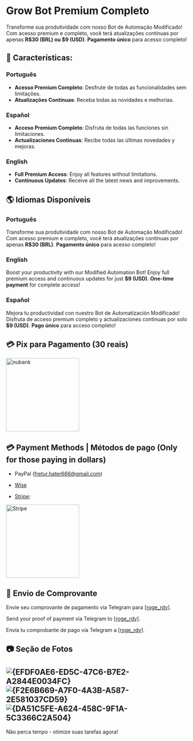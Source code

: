 # Grow Bot Premium Completo

Transforme sua produtividade com nosso Bot de Automação Modificado! Com acesso premium e completo, você terá atualizações contínuas por apenas **R$30 (BRL) ou $9 (USD)**. **Pagamento único** para acesso completo!

## 🚀 Características:

### Português
- **Acesso Premium Completo**: Desfrute de todas as funcionalidades sem limitações.
- **Atualizações Contínuas**: Receba todas as novidades e melhorias.

### Español
- **Acceso Premium Completo**: Disfruta de todas las funciones sin limitaciones.
- **Actualizaciones Continuas**: Recibe todas las últimas novedades y mejoras.

### English
- **Full Premium Access**: Enjoy all features without limitations.
- **Continuous Updates**: Receive all the latest news and improvements.

## 🌎 Idiomas Disponíveis

### Português
Transforme sua produtividade com nosso Bot de Automação Modificado! Com acesso premium e completo, você terá atualizações contínuas por apenas **R$30 (BRL)**. **Pagamento único** para acesso completo!

### English
Boost your productivity with our Modified Automation Bot! Enjoy full premium access and continuous updates for just **$9 (USD)**. **One-time payment** for complete access!

### Español
Mejora tu productividad con nuestro Bot de Automatización Modificado! Disfruta de acceso premium completo y actualizaciones continuas por solo **$9 (USD)**. **Pago único** para acceso completo!

## 💳 Pix para Pagamento (30 reais)

<img src="https://github.com/user-attachments/assets/8e5ed90c-c1e8-42b5-a7fb-12fcc8d0166c" alt="nubank" width="200"/>

## 💳 Payment Methods | Métodos de pago (Only for those paying in dollars)
- PayPal (fretur.hater666@gmail.com)
 
- [Wise](https://wise.com/pay/me/rogerdavidr1)
 
- [Stripe](https://buy.stripe.com/eVag2b89j15vgzC288):
<img src="https://github.com/user-attachments/assets/e5ec1faa-d7a8-40b8-99fb-3eaa1c050840" alt="Stripe" width="200"/>



## 📱 Envio de Comprovante
Envie seu comprovante de pagamento via Telegram para [[roge_rdv]](https://t.me/roge_rdv).

Send your proof of payment via Telegram to [[roge_rdv]](https://t.me/roge_rdv).

Envía tu comprobante de pago vía Telegram a [[roge_rdv]](https://t.me/roge_rdv).

## 📷 Seção de Fotos
![{EFDF0AE6-ED5C-47C6-B7E2-A2844E0034FC}](https://github.com/user-attachments/assets/87802b09-335b-4d20-9fdf-316029d97ec5)
![{F2E6B669-A7F0-4A3B-A587-2E581037CD59}](https://github.com/user-attachments/assets/3efefcc6-a357-4279-9072-b86059972217)
![{DA51C5FE-A624-458C-9F1A-5C3366C2A504}](https://github.com/user-attachments/assets/11024ef2-a802-4809-a8b6-8c57e7ed2be8)
---

Não perca tempo - otimize suas tarefas agora!
